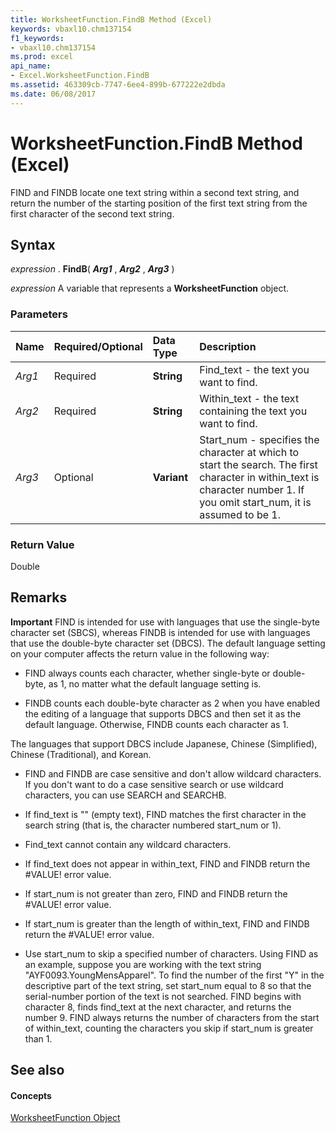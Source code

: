 ```yaml
---
title: WorksheetFunction.FindB Method (Excel)
keywords: vbaxl10.chm137154
f1_keywords:
- vbaxl10.chm137154
ms.prod: excel
api_name:
- Excel.WorksheetFunction.FindB
ms.assetid: 463309cb-7747-6ee4-899b-677222e2dbda
ms.date: 06/08/2017
---
```



# WorksheetFunction.FindB Method (Excel)

FIND and FINDB locate one text string within a second text string, and return the number of the starting position of the first text string from the first character of the second text string. 


## Syntax

 _expression_ . **FindB**( **_Arg1_** , **_Arg2_** , **_Arg3_** )

 _expression_ A variable that represents a **WorksheetFunction** object.


### Parameters



|**Name**|**Required/Optional**|**Data Type**|**Description**|
|:-----|:-----|:-----|:-----|
| _Arg1_|Required| **String**|Find_text - the text you want to find.|
| _Arg2_|Required| **String**|Within_text - the text containing the text you want to find.|
| _Arg3_|Optional| **Variant**|Start_num - specifies the character at which to start the search. The first character in within_text is character number 1. If you omit start_num, it is assumed to be 1.|

### Return Value

Double


## Remarks


 **Important**  FIND is intended for use with languages that use the single-byte character set (SBCS), whereas FINDB is intended for use with languages that use the double-byte character set (DBCS). The default language setting on your computer affects the return value in the following way:


- FIND always counts each character, whether single-byte or double-byte, as 1, no matter what the default language setting is.
    
-  FINDB counts each double-byte character as 2 when you have enabled the editing of a language that supports DBCS and then set it as the default language. Otherwise, FINDB counts each character as 1.
    
 The languages that support DBCS include Japanese, Chinese (Simplified), Chinese (Traditional), and Korean.


- FIND and FINDB are case sensitive and don't allow wildcard characters. If you don't want to do a case sensitive search or use wildcard characters, you can use SEARCH and SEARCHB.
    
- If find_text is "" (empty text), FIND matches the first character in the search string (that is, the character numbered start_num or 1).
    
- Find_text cannot contain any wildcard characters.
    
- If find_text does not appear in within_text, FIND and FINDB return the #VALUE! error value.
    
- If start_num is not greater than zero, FIND and FINDB return the #VALUE! error value.
    
- If start_num is greater than the length of within_text, FIND and FINDB return the #VALUE! error value.
    
- Use start_num to skip a specified number of characters. Using FIND as an example, suppose you are working with the text string "AYF0093.YoungMensApparel". To find the number of the first "Y" in the descriptive part of the text string, set start_num equal to 8 so that the serial-number portion of the text is not searched. FIND begins with character 8, finds find_text at the next character, and returns the number 9. FIND always returns the number of characters from the start of within_text, counting the characters you skip if start_num is greater than 1.
    

## See also


#### Concepts


[WorksheetFunction Object](worksheetfunction-object-excel.md)

